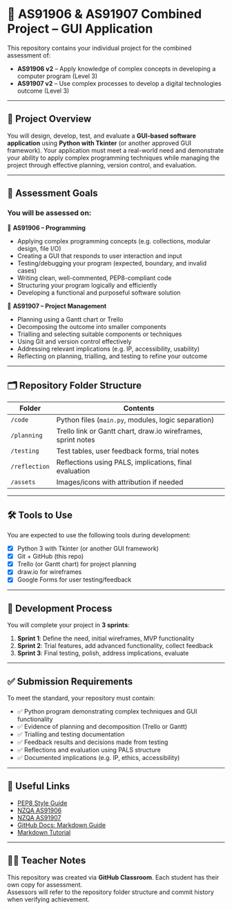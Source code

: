 # 🧠 AS91906 & AS91907 Combined Project – GUI Application

This repository contains your individual project for the combined assessment of:

- **AS91906 v2** – Apply knowledge of complex concepts in developing a computer program (Level 3)  
- **AS91907 v2** – Use complex processes to develop a digital technologies outcome (Level 3)

---

## 📌 Project Overview

You will design, develop, test, and evaluate a **GUI-based software application** using **Python with Tkinter** (or another approved GUI framework). Your application must meet a real-world need and demonstrate your ability to apply complex programming techniques while managing the project through effective planning, version control, and evaluation.

---

## 🎯 Assessment Goals

### You will be assessed on:

🔹 **AS91906 – Programming**
- Applying complex programming concepts (e.g. collections, modular design, file I/O)
- Creating a GUI that responds to user interaction and input
- Testing/debugging your program (expected, boundary, and invalid cases)
- Writing clean, well-commented, PEP8-compliant code
- Structuring your program logically and efficiently
- Developing a functional and purposeful software solution

🔹 **AS91907 – Project Management**
- Planning using a Gantt chart or Trello
- Decomposing the outcome into smaller components
- Trialling and selecting suitable components or techniques
- Using Git and version control effectively
- Addressing relevant implications (e.g. IP, accessibility, usability)
- Reflecting on planning, trialling, and testing to refine your outcome

---

## 🗂️ Repository Folder Structure

| Folder         | Contents                                               |
|----------------|--------------------------------------------------------|
| `/code`        | Python files (`main.py`, modules, logic separation)    |
| `/planning`    | Trello link or Gantt chart, draw.io wireframes, sprint notes |
| `/testing`     | Test tables, user feedback forms, trial notes          |
| `/reflection`  | Reflections using PALS, implications, final evaluation |
| `/assets`      | Images/icons with attribution if needed                |

---

## 🛠️ Tools to Use

You are expected to use the following tools during development:

- [x] Python 3 with Tkinter (or another GUI framework)
- [x] Git + GitHub (this repo)
- [x] Trello (or Gantt chart) for project planning
- [x] draw.io for wireframes
- [x] Google Forms for user testing/feedback

---

## 🔄 Development Process

You will complete your project in **3 sprints**:

1. **Sprint 1**: Define the need, initial wireframes, MVP functionality  
2. **Sprint 2**: Trial features, add advanced functionality, collect feedback  
3. **Sprint 3**: Final testing, polish, address implications, evaluate

---

## ✅ Submission Requirements

To meet the standard, your repository must contain:

- ✅ Python program demonstrating complex techniques and GUI functionality  
- ✅ Evidence of planning and decomposition (Trello or Gantt)  
- ✅ Trialling and testing documentation  
- ✅ Feedback results and decisions made from testing  
- ✅ Reflections and evaluation using PALS structure  
- ✅ Documented implications (e.g. IP, ethics, accessibility)

---

## 📎 Useful Links

- [PEP8 Style Guide](https://peps.python.org/pep-0008/)  
- [NZQA AS91906](https://www.nzqa.govt.nz/nqfdocs/ncea-resource/achievements/2024/as91906.pdf)  
- [NZQA AS91907](https://www.nzqa.govt.nz/nqfdocs/ncea-resource/achievements/2024/as91907.pdf)  
- [GitHub Docs: Markdown Guide](https://www.markdownguide.org/)
- [Markdown Tutorial](https://www.markdowntutorial.com/)

---

## 🧑‍🏫 Teacher Notes

This repository was created via **GitHub Classroom**. Each student has their own copy for assessment.  
Assessors will refer to the repository folder structure and commit history when verifying achievement.
